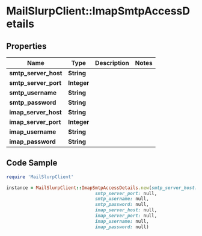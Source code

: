 # MailSlurpClient::ImapSmtpAccessDetails

## Properties

Name | Type | Description | Notes
------------ | ------------- | ------------- | -------------
**smtp_server_host** | **String** |  | 
**smtp_server_port** | **Integer** |  | 
**smtp_username** | **String** |  | 
**smtp_password** | **String** |  | 
**imap_server_host** | **String** |  | 
**imap_server_port** | **Integer** |  | 
**imap_username** | **String** |  | 
**imap_password** | **String** |  | 

## Code Sample

```ruby
require 'MailSlurpClient'

instance = MailSlurpClient::ImapSmtpAccessDetails.new(smtp_server_host: null,
                                 smtp_server_port: null,
                                 smtp_username: null,
                                 smtp_password: null,
                                 imap_server_host: null,
                                 imap_server_port: null,
                                 imap_username: null,
                                 imap_password: null)
```


